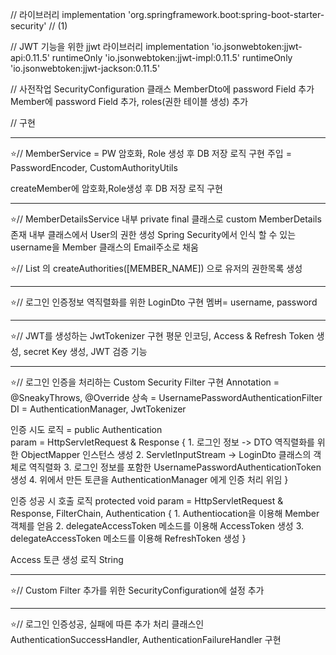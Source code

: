 // 라이브러리
	implementation 'org.springframework.boot:spring-boot-starter-security' // (1)

//  JWT 기능을 위한 jjwt 라이브러리
	implementation 'io.jsonwebtoken:jjwt-api:0.11.5'
	runtimeOnly 'io.jsonwebtoken:jjwt-impl:0.11.5'
	runtimeOnly	'io.jsonwebtoken:jjwt-jackson:0.11.5'
	
// 사전작업
SecurityConfiguration 클래스 
MemberDto에 password Field 추가
Member에 password Field 추가, roles(권한 테이블 생성) 추가


// 구현

---------------------------------------------
⭐// MemberService = PW 암호화, Role 생성 후 DB 저장 로직 구현
주입 = PasswordEncoder, CustomAuthorityUtils

createMember에 암호화,Role생성 후 DB 저장 로직 구현

---------------------------------------------
⭐// MemberDetailsService
내부 private final 클래스로 custom MemberDetails 존재
내부 클래스에서 User의 권한 생성
Spring Security에서 인식 할 수 있는 username을 Member 클래스의 Email주소로 채움

⭐// List<GrantedAuthority> 의 createAuthorities([MEMBER_NAME]) 으로 유저의 권한목록 생성

---------------------------------------------
⭐// 로그인 인증정보 역직렬화를 위한 LoginDto 구현
멤버= username, password

---------------------------------------------
⭐// JWT를 생성하는 JwtTokenizer 구현
평문 인코딩, Access & Refresh Token 생성, secret Key 생성, JWT 검증 기능

---------------------------------------------
⭐// 로그인 인증을 처리하는 Custom Security Filter 구현
Annotation = @SneakyThrows, @Override
상속 = UsernamePasswordAuthenticationFilter
DI = AuthenticationManager, JwtTokenizer

인증 시도 로직 = public Authentication  
param = HttpServletRequest & Response {
    1. 로그인 정보 -> DTO 역직렬화를 위한 ObjectMapper 인스턴스 생성
    2. ServletInputStream -> LoginDto 클래스의 객체로 역직렬화
    3. 로그인 정보를 포함한 UsernamePasswordAuthenticationToken 생성
    4. 위에서 만든 토큰을 AuthenticationManager 에게 인증 처리 위임
}

인증 성공 시 호출 로직 protected void
param = HttpServletRequest & Response, FilterChain, Authentication {
    1. Authentiocation을 이용해 Member 객체를 얻음
    2. delegateAccessToken 메소드를 이용해 AccessToken 생성
    3. delegateAccessToken 메소드를 이용해 RefreshToken 생성
}

Access 토큰 생성 로직 String

---------------------------------------------
⭐// Custom Filter 추가를 위한 SecurityConfiguration에 설정 추가

---------------------------------------------
⭐// 로그인 인증성공, 실패에 따른 추가 처리 클래스인  AuthenticationSuccessHandler, AuthenticationFailureHandler 구현